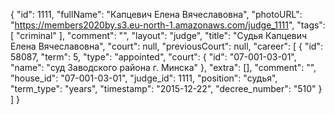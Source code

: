 {
    "id": 1111,
    "fullName": "Капцевич Елена Вячеславовна",
    "photoURL": "https://members2020by.s3.eu-north-1.amazonaws.com/judge_1111",
    "tags": [
        "criminal"
    ],
    "comment": "",
    "layout": "judge",
    "title": "Судья Капцевич Елена Вячеславовна",
    "court": null,
    "previousCourt": null,
    "career": [
        {
            "id": 58087,
            "term": 5,
            "type": "appointed",
            "court": {
                "id": "07-001-03-01",
                "name": "суд Заводского района г. Минска"
            },
            "extra": [],
            "comment": "",
            "house_id": "07-001-03-01",
            "judge_id": 1111,
            "position": "судья",
            "term_type": "years",
            "timestamp": "2015-12-22",
            "decree_number": "510"
        }
    ]
}